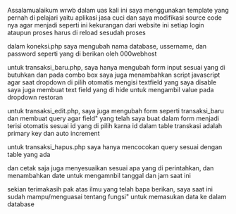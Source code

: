 Assalamualaikum wrwb
dalam uas kali ini saya menggunakan template yang pernah di pelajari yaitu
aplikasi jasa cuci
dan saya modifikasi source code nya agar menjadi seperti ini
kekurangan dari website ini setiap login ataupun proses harus di reload sesudah proses

dalam koneksi.php saya mengubah nama database, ussername, dan password seperti yang di berikan oleh 000webhost

untuk transaksi_baru.php, saya hanya mengubah form input sesuai yang di butuhkan
dan pada combo box saya juga menambahkan script javascript agar saat dropdown di pilih otomatis mengisi textfield yang saya disable
saya juga membuat text field yang di hide untuk mengambil value pada dropdown restoran

untuk transaksi_edit.php, saya juga mengubah form seperti transaksi_baru dan membuat query agar field" yang telah saya buat dalam form menjadi terisi otomatis sesuai id yang di pilih karna id dalam table transkasi adalah primary key dan auto increment

untuk transaksi_hapus.php saya hanya mencocokan query sesuai dengan table yang ada

dan cetak saja juga menyesuaikan sesuai apa yang di perintahkan, dan menambahkan date untuk mengamnbil tanggal dan jam saat ini

sekian
terimakasih pak atas ilmu yang telah bapa berikan, saya saat ini sudah mampu/menguasai tentang fungsi" untuk memasukan data ke dalam database


